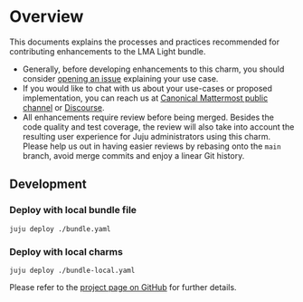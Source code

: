 # Overview

This documents explains the processes and practices recommended for contributing enhancements to the LMA Light bundle.

- Generally, before developing enhancements to this charm, you should consider [opening an issue](https://github.com/canonical/lma-light-bundle) explaining your use case.
- If you would like to chat with us about your use-cases or proposed implementation, you can reach us at [Canonical Mattermost public channel](https://chat.charmhub.io/charmhub/channels/charm-dev) or [Discourse](https://discourse.charmhub.io/).
- All enhancements require review before being merged.
  Besides the code quality and test coverage, the review will also take into  account the resulting user experience for Juju administrators using this charm.
  Please help us out in having easier reviews by rebasing onto the `main` branch, avoid merge commits and enjoy a linear Git history.

## Development

### Deploy with local bundle file

```shell
juju deploy ./bundle.yaml
```

### Deploy with local charms

```shell
juju deploy ./bundle-local.yaml
```

Please refer to the [project page on GitHub](https://github.com/canonical/lma-light-bundle) for further details.
